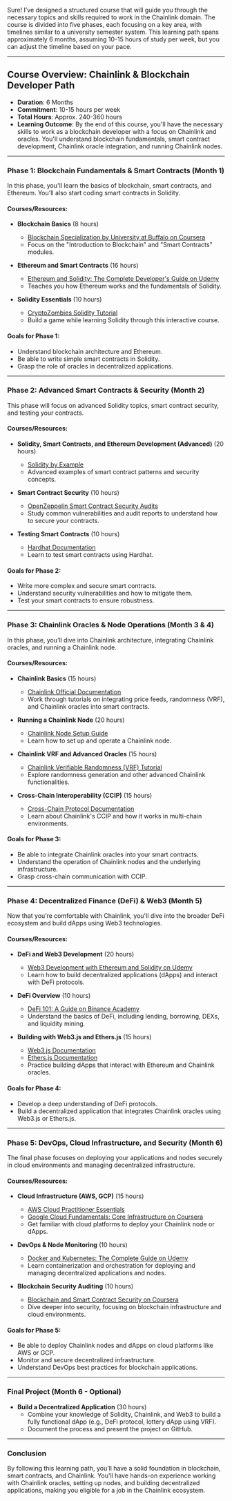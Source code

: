 Sure! I’ve designed a structured course that will guide you through the necessary topics and skills required to work in the Chainlink domain. The course is divided into five phases, each focusing on a key area, with timelines similar to a university semester system. This learning path spans approximately 6 months, assuming 10-15 hours of study per week, but you can adjust the timeline based on your pace.

---

## **Course Overview: Chainlink & Blockchain Developer Path**

- **Duration**: 6 Months
- **Commitment**: 10-15 hours per week
- **Total Hours**: Approx. 240-360 hours
- **Learning Outcome**: By the end of this course, you'll have the necessary skills to work as a blockchain developer with a focus on Chainlink and oracles. You'll understand blockchain fundamentals, smart contract development, Chainlink oracle integration, and running Chainlink nodes.

---

### **Phase 1: Blockchain Fundamentals & Smart Contracts (Month 1)**
In this phase, you'll learn the basics of blockchain, smart contracts, and Ethereum. You'll also start coding smart contracts in Solidity.

#### **Courses/Resources:**
- **Blockchain Basics** (8 hours)
  - [Blockchain Specialization by University at Buffalo on Coursera](https://www.coursera.org/specializations/blockchain)
  - Focus on the "Introduction to Blockchain" and "Smart Contracts" modules.

- **Ethereum and Smart Contracts** (16 hours)
  - [Ethereum and Solidity: The Complete Developer's Guide on Udemy](https://www.udemy.com/course/ethereum-and-solidity-the-complete-developers-guide/)
  - Teaches you how Ethereum works and the fundamentals of Solidity.

- **Solidity Essentials** (10 hours)
  - [CryptoZombies Solidity Tutorial](https://cryptozombies.io/)
  - Build a game while learning Solidity through this interactive course.

#### **Goals for Phase 1:**
- Understand blockchain architecture and Ethereum.
- Be able to write simple smart contracts in Solidity.
- Grasp the role of oracles in decentralized applications.

---

### **Phase 2: Advanced Smart Contracts & Security (Month 2)**
This phase will focus on advanced Solidity topics, smart contract security, and testing your contracts.

#### **Courses/Resources:**
- **Solidity, Smart Contracts, and Ethereum Development (Advanced)** (20 hours)
  - [Solidity by Example](https://solidity-by-example.org/)
  - Advanced examples of smart contract patterns and security concepts.

- **Smart Contract Security** (10 hours)
  - [OpenZeppelin Smart Contract Security Audits](https://blog.openzeppelin.com/category/security-audits/)
  - Study common vulnerabilities and audit reports to understand how to secure your contracts.

- **Testing Smart Contracts** (10 hours)
  - [Hardhat Documentation](https://hardhat.org/tutorial/testing-contracts)
  - Learn to test smart contracts using Hardhat.

#### **Goals for Phase 2:**
- Write more complex and secure smart contracts.
- Understand security vulnerabilities and how to mitigate them.
- Test your smart contracts to ensure robustness.

---

### **Phase 3: Chainlink Oracles & Node Operations (Month 3 & 4)**
In this phase, you’ll dive into Chainlink architecture, integrating Chainlink oracles, and running a Chainlink node.

#### **Courses/Resources:**
- **Chainlink Basics** (15 hours)
  - [Chainlink Official Documentation](https://docs.chain.link/)
  - Work through tutorials on integrating price feeds, randomness (VRF), and Chainlink oracles into smart contracts.

- **Running a Chainlink Node** (20 hours)
  - [Chainlink Node Setup Guide](https://docs.chain.link/chainlink-nodes/)
  - Learn how to set up and operate a Chainlink node.

- **Chainlink VRF and Advanced Oracles** (15 hours)
  - [Chainlink Verifiable Randomness (VRF) Tutorial](https://docs.chain.link/vrf/v2/subscription/examples)
  - Explore randomness generation and other advanced Chainlink functionalities.

- **Cross-Chain Interoperability (CCIP)** (15 hours)
  - [Cross-Chain Protocol Documentation](https://docs.chain.link/ccip/introduction)
  - Learn about Chainlink's CCIP and how it works in multi-chain environments.

#### **Goals for Phase 3:**
- Be able to integrate Chainlink oracles into your smart contracts.
- Understand the operation of Chainlink nodes and the underlying infrastructure.
- Grasp cross-chain communication with CCIP.

---

### **Phase 4: Decentralized Finance (DeFi) & Web3 (Month 5)**
Now that you’re comfortable with Chainlink, you'll dive into the broader DeFi ecosystem and build dApps using Web3 technologies.

#### **Courses/Resources:**
- **DeFi and Web3 Development** (20 hours)
  - [Web3 Development with Ethereum and Solidity on Udemy](https://www.udemy.com/course/blockchain-developer/)
  - Learn how to build decentralized applications (dApps) and interact with DeFi protocols.

- **DeFi Overview** (10 hours)
  - [DeFi 101: A Guide on Binance Academy](https://academy.binance.com/en/articles/a-guide-to-decentralized-finance-defi)
  - Understand the basics of DeFi, including lending, borrowing, DEXs, and liquidity mining.

- **Building with Web3.js and Ethers.js** (15 hours)
  - [Web3.js Documentation](https://web3js.readthedocs.io/)
  - [Ethers.js Documentation](https://docs.ethers.io/v5/)
  - Practice building dApps that interact with Ethereum and Chainlink oracles.

#### **Goals for Phase 4:**
- Develop a deep understanding of DeFi protocols.
- Build a decentralized application that integrates Chainlink oracles using Web3.js or Ethers.js.

---

### **Phase 5: DevOps, Cloud Infrastructure, and Security (Month 6)**
The final phase focuses on deploying your applications and nodes securely in cloud environments and managing decentralized infrastructure.

#### **Courses/Resources:**
- **Cloud Infrastructure (AWS, GCP)** (15 hours)
  - [AWS Cloud Practitioner Essentials](https://www.aws.training/Details/Curriculum?id=20685)
  - [Google Cloud Fundamentals: Core Infrastructure on Coursera](https://www.coursera.org/learn/gcp-fundamentals)
  - Get familiar with cloud platforms to deploy your Chainlink node or dApps.

- **DevOps & Node Monitoring** (10 hours)
  - [Docker and Kubernetes: The Complete Guide on Udemy](https://www.udemy.com/course/docker-and-kubernetes-the-complete-guide/)
  - Learn containerization and orchestration for deploying and managing decentralized applications and nodes.

- **Blockchain Security Auditing** (10 hours)
  - [Blockchain and Smart Contract Security on Coursera](https://www.coursera.org/projects/blockchain-and-smart-contract-security)
  - Dive deeper into security, focusing on blockchain infrastructure and cloud environments.

#### **Goals for Phase 5:**
- Be able to deploy Chainlink nodes and dApps on cloud platforms like AWS or GCP.
- Monitor and secure decentralized infrastructure.
- Understand DevOps best practices for blockchain applications.

---

### Final Project (Month 6 - Optional)
- **Build a Decentralized Application** (30 hours)
  - Combine your knowledge of Solidity, Chainlink, and Web3 to build a fully functional dApp (e.g., DeFi protocol, lottery dApp using VRF).
  - Document the process and present the project on GitHub.

---

### **Conclusion**
By following this learning path, you’ll have a solid foundation in blockchain, smart contracts, and Chainlink. You'll have hands-on experience working with Chainlink oracles, setting up nodes, and building decentralized applications, making you eligible for a job in the Chainlink ecosystem.

